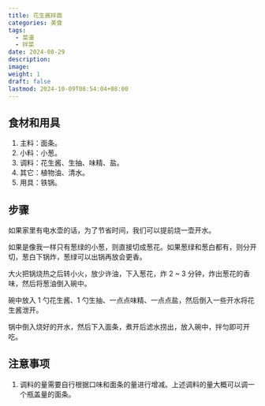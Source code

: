 ```yaml
---
title: 花生酱拌面
categories: 美食
tags:
  - 菜谱
  - 拌菜
date: 2024-08-29
description: 
image: 
weight: 1
draft: false
lastmod: 2024-10-09T08:54:04+08:00
---
```

## 食材和用具

1. 主料：面条。
2. 小料：小葱。
3. 调料：花生酱、生抽、味精、盐。
4. 其它：植物油、清水。
5. 用具：铁锅。

## 步骤

如果家里有电水壶的话，为了节省时间，我们可以提前烧一壶开水。

如果是像我一样只有葱绿的小葱，则直接切成葱花。如果葱绿和葱白都有，则分开切，葱白下锅炸，葱绿可以出锅再放会更香。

大火把锅烧热之后转小火，放少许油，下入葱花，炸 2 ~ 3 分钟，炸出葱花的香味，然后将葱油倒入碗中。

碗中放入 1 勺花生酱、1 勺生抽、一点点味精、一点点盐，然后倒入一些开水将花生酱泄开。

锅中倒入烧好的开水，然后下入面条，煮开后滤水捞出，放入碗中，拌匀即可开吃。


## 注意事项

1. 调料的量需要自行根据口味和面条的量进行增减。上述调料的量大概可以调一个瓶盖量的面条。

